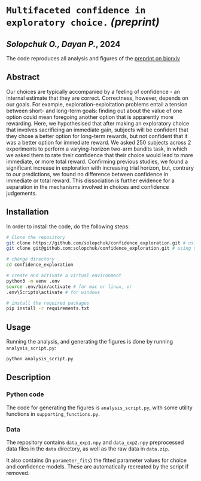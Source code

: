 # `Multifaceted confidence in exploratory choice.` *(preprint)*
## *Solopchuk O., Dayan P.*, 2024

The code reproduces all analysis and figures of the [preprint on biorxiv](https://www.biorxiv.org/content/10.1101/2024.05.23.595493v1)

## Abstract

Our choices are typically accompanied by a feeling of confidence - an internal estimate that they are correct. Correctness, however, depends on our goals. For example, exploration-exploitation problems entail a tension between short- and long-term goals: finding out about the value of one option could mean foregoing another option that is apparently more rewarding. Here, we hypothesised that after making an exploratory choice that involves sacrificing an immediate gain, subjects will be confident that they chose a better option for long-term rewards, but not confident that it was a better option for immediate reward. We asked 250 subjects across 2 experiments to perform a varying-horizon two-arm bandits task, in which we asked them to rate their confidence that their choice would lead to more immediate, or more total reward. Confirming previous studies, we found a significant increase in exploration with increasing trial horizon, but, contrary to our predictions, we found no difference between confidence in immediate or total reward. This dissociation is further evidence for a separation in the mechanisms involved in choices and confidence judgements.

## Installation

In order to install the code, do the following steps:
```sh
# Clone the repository
git clone https://github.com/solopchuk/confidence_exploration.git # using http, or
git clone git@github.com:solopchuk/confidence_exploration.git # using ssh

# change directory
cd confidence_exploration

# create and activate a virtual environment
python3 -m venv .env
source .env/bin/activate # for mac or linux, or
.env\Scripts\activate # for windows

# install the required packages
pip install -r requirements.txt
```

## Usage

Running the analysis, and generating the figures is done by running `analysis_script.py`:
```sh
python analysis_script.py
```

## Description

### Python code
The code for generating the figures is `analysis_script.py`, with some utility functions in `supporting_functions.py`. 

### Data
The repository contains `data_exp1.npy` and `data_exp2.npy` preprocessed data files in the `data` directory, as well as the raw data in `data.zip`. 

It also contains (in `parameter_fits`) the fitted parameter values for choice and confidence models. These are automatically recreated by the script if removed.